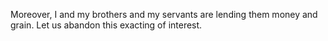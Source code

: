 Moreover, I and my brothers and my servants are lending them money and grain. Let us abandon this exacting of interest.
